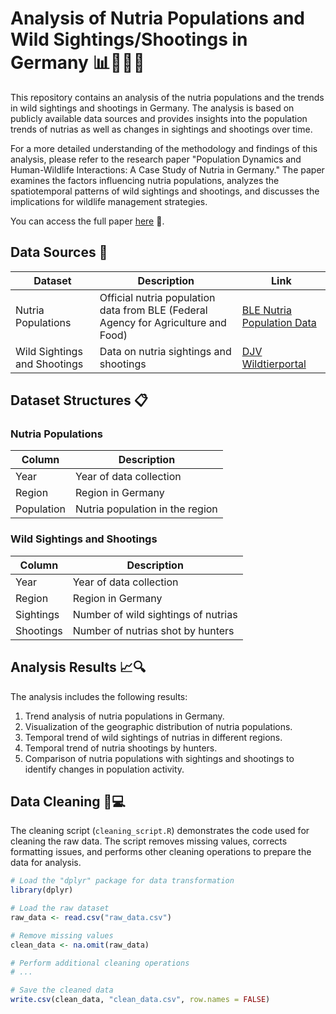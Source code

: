 # Analysis of Nutria Populations and Wild Sightings/Shootings in Germany 📊🦫🇩🇪
This repository contains an analysis of the nutria populations and the trends in wild sightings and shootings in Germany. The analysis is based on publicly available data sources and provides insights into the population trends of nutrias as well as changes in sightings and shootings over time.

For a more detailed understanding of the methodology and findings of this analysis, please refer to the research paper "Population Dynamics and Human-Wildlife Interactions: A Case Study of Nutria in Germany." The paper examines the factors influencing nutria populations, analyzes the spatiotemporal patterns of wild sightings and shootings, and discusses the implications for wildlife management strategies.

You can access the full paper [here](https://example.com/population-dynamics-nutria-germany) 📄.

## Data Sources 📂

| Dataset                          | Description                                                  | Link                                                                         |
| -------------------------------- | ------------------------------------------------------------ | ---------------------------------------------------------------------------- |
| Nutria Populations               | Official nutria population data from BLE (Federal Agency for Agriculture and Food) | [BLE Nutria Population Data](https://www.ble.de/DE/Projekte/Aktuell/Projekte_Vorhaben/Integriertes-Pest-Management/Nutria-Monitoring/Nutria-Monitoring_node.html) |
| Wild Sightings and Shootings     | Data on nutria sightings and shootings                        | [DJV Wildtierportal](https://www.wildtierportal.de/)                         |

## Dataset Structures 📋

### Nutria Populations

| Column      | Description                         |
| ----------- | ----------------------------------- |
| Year        | Year of data collection             |
| Region      | Region in Germany                   |
| Population  | Nutria population in the region     |

### Wild Sightings and Shootings

| Column      | Description                              |
| ----------- | ---------------------------------------- |
| Year        | Year of data collection                  |
| Region      | Region in Germany                        |
| Sightings   | Number of wild sightings of nutrias      |
| Shootings   | Number of nutrias shot by hunters        |

## Analysis Results 📈🔍

The analysis includes the following results:

1. Trend analysis of nutria populations in Germany.
2. Visualization of the geographic distribution of nutria populations.
3. Temporal trend of wild sightings of nutrias in different regions.
4. Temporal trend of nutria shootings by hunters.
5. Comparison of nutria populations with sightings and shootings to identify changes in population activity.

## Data Cleaning 🧹💻

The cleaning script (`cleaning_script.R`) demonstrates the code used for cleaning the raw data. The script removes missing values, corrects formatting issues, and performs other cleaning operations to prepare the data for analysis.

```R
# Load the "dplyr" package for data transformation
library(dplyr)

# Load the raw dataset
raw_data <- read.csv("raw_data.csv")

# Remove missing values
clean_data <- na.omit(raw_data)

# Perform additional cleaning operations
# ...

# Save the cleaned data
write.csv(clean_data, "clean_data.csv", row.names = FALSE)
```
